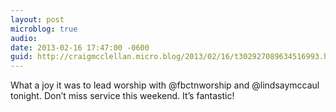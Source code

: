 ```yaml
---
layout: post
microblog: true
audio: 
date: 2013-02-16 17:47:00 -0600
guid: http://craigmcclellan.micro.blog/2013/02/16/t302927089634516993.html
---
```

What a joy it was to lead worship with @fbctnworship and @lindsaymccaul tonight. Don’t miss service this weekend. It’s fantastic!
